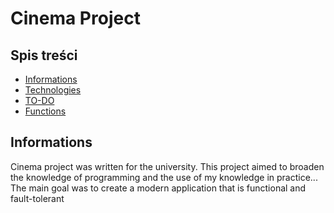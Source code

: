 # Cinema Project

## Spis treści
* [Informations](#Informations)
* [Technologies](#technologie)
* [TO-DO](#TO-DO)
* [Functions](#Functions)


## Informations
Cinema project was written for the university. This project aimed to broaden the knowledge of programming and the use of my knowledge in practice... The main goal was to create a modern application that is functional and fault-tolerant 
